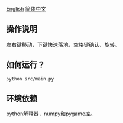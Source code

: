 [English](https://github.com/zhinasibuji/tetris/) [简体中文](README_CN.md)

## 操作说明

左右键移动，下键快速落地，空格键确认、旋转。

## 如何运行？

    python src/main.py

## 环境依赖

python解释器，numpy和pygame库。
